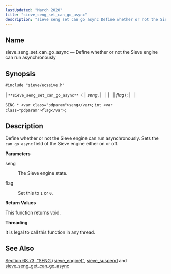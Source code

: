 ```yaml
---
lastUpdated: "March 2020"
title: "sieve_seng_set_can_go_async"
description: "sieve seng set can go async Define whether or not the Sieve engine can run asynchronously sieve seng set can go async seng flag SENG seng int flag Define whether or not the Sieve engine can run asynchronously Sets the can go async field of the Sieve engine either on..."
---
```


<a name="apis.sieve_seng_set_can_go_async"></a> 
## Name

sieve_seng_set_can_go_async — Define whether or not the Sieve engine can run asynchronously

## Synopsis

`#include "sieve/ecseive.h"`

| `**sieve_seng_set_can_go_async** (` | <var class="pdparam">seng</var>, |   |
|   | <var class="pdparam">flag</var>`)`; |   |

`SENG * <var class="pdparam">seng</var>`;
`int <var class="pdparam">flag</var>`;<a name="idp60757248"></a> 
## Description

Define whether or not the Sieve engine can run asynchronously. Sets the `can_go_async` field of the Sieve engine either on or off.

**<a name="idp60758976"></a> Parameters**

<dl class="variablelist">

<dt>seng</dt>

<dd>

The Sieve engine state.

</dd>

<dt>flag</dt>

<dd>

Set this to `1` or `0`.

</dd>

</dl>

**<a name="idp60764432"></a> Return Values**

This function returns void.

**<a name="idp60765344"></a> Threading**

It is legal to call this function in any thread.

<a name="idp60766768"></a> 
## See Also

[Section 68.73, “SENG (sieve_engine)”](structs.seng "68.73. SENG (sieve_engine)"), [sieve_suspend](/momentum/3/3-api/apis-sieve-suspend) and [sieve_seng_get_can_go_async](/momentum/3/3-api/apis-sieve-seng-get-can-go-async)